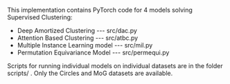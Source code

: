 This implementation contains PyTorch code for 4 models solving Supervised Clustering:
 - Deep Amortized Clustering --- src/dac.py
 - Attention Based Clustering --- src/atbc.py
 - Multiple Instance Learning model --- src/mil.py
 - Permutation Equivariance Model  --- src/permequi.py


Scripts for running individual models on individual datasets are in the folder scripts/ .
Only the Circles and MoG datasets are available.
